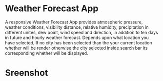 # Weather Forecast App

A responsive Weather Forecast App  provides atmospheric pressure, weather conditions, visibility distance, relative humidity, precipitation in different unites, dew point, wind speed and direction, in addition to ten days in future and hourly weather forecast. Depends upon what location you have selected, If no city has been selected than the your current location whether will be render otherwise the city  selected inside search bar its corresponding  whether will be displayed.


# Sreenshot 

<!-- ![](./weather1.JPG)
![](./weather2.JPG) -->


